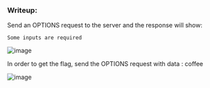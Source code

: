 ### Writeup:

Send an OPTIONS request to the server and the response will show:

```
Some inputs are required
```

![image](https://github.com/user-attachments/assets/4e20f70d-6256-4245-bc83-8fadc3a15577)

In order to get the flag, send the OPTIONS request with data : coffee

![image](https://github.com/user-attachments/assets/d5fb8b8a-742a-4565-a9a4-8dd6c26621f0)
